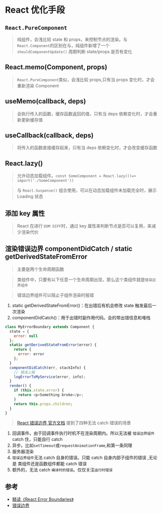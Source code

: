 # React 优化手段

## `React.PureComponent`

> 纯组件，会浅比较 state 和 props，来控制节点的渲染。与 `React.Component`的区别在与，纯组件新增了一个 `shouldComponentUpdate()` 周期判断 state/props 是否有变化

## React.memo(Component, props)

> `React.PureComponent`类似，会浅比较 props,只有当 props 变化时，才会重新渲染 Component

## useMemo(callback, deps)

> 会执行传入的函数，缓存函数返回的值，只有当 deps 依赖变化时，才会重新更新缓存值

## useCallback(callback, deps)

> 将传入的函数直接缓存起来，只有当 deps 依赖变化时，才会改变缓存函数

## React.lazy()

> 允许动态加载组件。`const SomeComponent = React.lazy(()=> import('./SomeComponent'))`

> 与 `React.Suspense()` 组合使用，可以在动态加载组件未加载完全时，展示 Loading 状态

## 添加 key 属性

> React 在进行 `DOM DIFF`时，通过 key 属性来判断节点是否可以复用，来减少渲染代价

## 渲染错误边界 componentDidCatch / static getDerivedStateFromError

> 主要是两个生命周期函数

> 类组件中，只要有以下任意一个生命周期出现，那么这个类组件就是`错误边界组件`

> 错误边界组件可以阻止子组件渲染时报错

1. static getDerivedStateFromError()：在出错后有机会修改 state 触发最后一次渲染
2. componentDidCatch()：用于出错时副作用代码。会的带出错信息和堆栈

```js
class MyErrorBoundary extends Component {
  state = {
    error: null
  };
  static getDerivedStateFromError(error) {
    return {
      error: error
    };
  }
  componentDidCatch(err, stackInfo) {
    // 错误上报
    logErrorToMyService(error, info);
  }
  render() {
    if (this.state.error) {
      return <p>Something broke</p>;
    }
    return this.props.children;
  }
}
```

> [React 错误边界 官方文档](https://zh-hans.reactjs.org/docs/error-boundaries.html) 提到了四种无法 catch 错误的场景

1. 回调事件。由于回调事件执行时机不在渲染周期内。所以无法被 `错误边界组件` catch 住，只能自行 catch
2. 异步。比如`setTimeout`或`requestAnimationFrame`,和第一条同理
3. 服务器渲染
4. `错误边界组件`无法 catch 自身的错误。只能 catch 自身内部子组件的错误 ,无论是 类组件还是函数组件都能 catch 错误
5. 额外的，无法 catch `编译时的错误`。仅仅关注`运行时错误`

## 参考

- [精读《React Error Boundaries》](https://zhuanlan.zhihu.com/p/133632612)
- [错误边界](https://zh-hans.reactjs.org/docs/error-boundaries.html)
